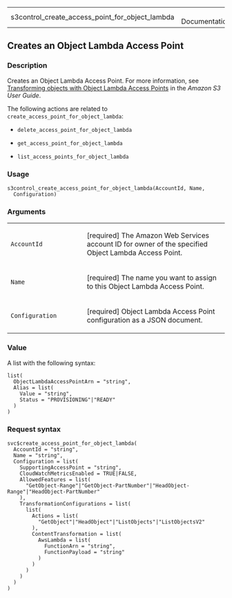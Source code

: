 <table style="width: 100%;">
<tbody>
<tr class="odd">
<td>s3control_create_access_point_for_object_lambda</td>
<td style="text-align: right;">R Documentation</td>
</tr>
</tbody>
</table>

## Creates an Object Lambda Access Point

### Description

Creates an Object Lambda Access Point. For more information, see
[Transforming objects with Object Lambda Access
Points](https://docs.aws.amazon.com/AmazonS3/latest/userguide/transforming-objects.html)
in the *Amazon S3 User Guide*.

The following actions are related to
`create_access_point_for_object_lambda`:

-   `delete_access_point_for_object_lambda`

-   `get_access_point_for_object_lambda`

-   `list_access_points_for_object_lambda`

### Usage

    s3control_create_access_point_for_object_lambda(AccountId, Name,
      Configuration)

### Arguments

<table>
<colgroup>
<col style="width: 35%" />
<col style="width: 65%" />
</colgroup>
<tbody>
<tr class="odd">
<td><code
id="s3control_create_access_point_for_object_lambda_:_AccountId">AccountId</code></td>
<td><p>[required] The Amazon Web Services account ID for owner of the
specified Object Lambda Access Point.</p></td>
</tr>
<tr class="even">
<td><code
id="s3control_create_access_point_for_object_lambda_:_Name">Name</code></td>
<td><p>[required] The name you want to assign to this Object Lambda
Access Point.</p></td>
</tr>
<tr class="odd">
<td><code
id="s3control_create_access_point_for_object_lambda_:_Configuration">Configuration</code></td>
<td><p>[required] Object Lambda Access Point configuration as a JSON
document.</p></td>
</tr>
</tbody>
</table>

### Value

A list with the following syntax:

    list(
      ObjectLambdaAccessPointArn = "string",
      Alias = list(
        Value = "string",
        Status = "PROVISIONING"|"READY"
      )
    )

### Request syntax

    svc$create_access_point_for_object_lambda(
      AccountId = "string",
      Name = "string",
      Configuration = list(
        SupportingAccessPoint = "string",
        CloudWatchMetricsEnabled = TRUE|FALSE,
        AllowedFeatures = list(
          "GetObject-Range"|"GetObject-PartNumber"|"HeadObject-Range"|"HeadObject-PartNumber"
        ),
        TransformationConfigurations = list(
          list(
            Actions = list(
              "GetObject"|"HeadObject"|"ListObjects"|"ListObjectsV2"
            ),
            ContentTransformation = list(
              AwsLambda = list(
                FunctionArn = "string",
                FunctionPayload = "string"
              )
            )
          )
        )
      )
    )

